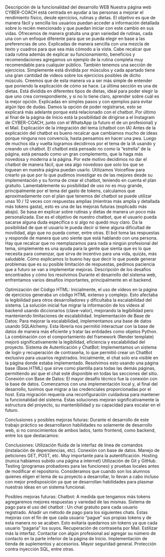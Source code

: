 Descripción de la funcionalidad del desarrollo WEB
Nuestra página web CYBER-COACH está centrada en ayudar a las personas a mejorar el rendimiento físico, desde ejercicios, rutinas y dietas. El objetivo es que de manera fácil y sencilla los usuarios puedan acceder a información detallada sobre lo recién mencionado y que puedan iniciar con este cambio en sus vidas.
Ofrecemos de manera gratuita una gran variedad de rutinas, cada una con un enfoque diferente para que se pueda elegir en base a las preferencias de uno. Explicadas de manera sencilla con una mezcla de texto y cuadros para que sea más cómodo a la vista. Cabe recalcar que cada rutina además de explicar su funcionamiento, beneficios y recomendaciones agregamos un ejemplo de la rutina completa muy recomendable para cualquier público.
También tenemos una sección de ejercicios. Simplemente está dividida por músculos y cada apartado tiene una gran cantidad de videos sobre los ejercicios posibles de dicho músculo. Creemos que de esta manera va a ser más simple de entender que poniendo la explicación de cómo se hace.
La última sección es una de dietas. Está dividida en diferentes tipos de dietas, ideal para poder elegir la que uno crea correspondiente, y si no lo tiene claro, aprender sobre cuál es la mejor opción. Explicadas en simples pasos y con ejemplos para evitar algún tipo de dudas.
Damos la opción de poder registrarse, esto se explicará más adelante porque está relacionado con el chatbot.
Por último al final de la página de Inicio está la posibilidad de dirigirse a el Instagram de CYBER-COACH, junto con el WhatsApp (a futuro el de un profesional) y el Mail.
Explicación de la integración del tema (chatbot con IA)
Antes de la explicación del chatbot es bueno recalcar que cambiamos mucho de ideas porque ninguna nos convencía, hasta pensamos en hacer una pwa. Luego de muchos ida y vuelta logramos decidirnos por el tema de la IA usando y creando un chatbot.
El chatbot está pensado no como la “estrella” de la página, está pensado como un gran complemento, que la haga más novedosa y moderna a la página. Por este motivo decidimos no dar el chatbot de manera fácil, que sea algo novedoso que solo los que se loguean en nuestra página puedan usarlo.
Utilizamos Voiceflow para crearlo ya que por lo que pudimos investigar es de las mejores desde su implementación y su forma de crear el chatbot, teniendo en cuenta el plan gratuito. Lamentablemente su posibilidad de uso no es muy grande, principalmente por el tema del gasto de tokens, calculamos que aproximadamente con el plan que tenemos del chatbot se puede utilizar unas 10 / 12 veces con respuestas amplias (mientras más amplia y detallada más tokens gasta), esto es una de las mejoras futuras (explicado más abajo). 
Se basa en explicar sobre rutinas y dietas de manera un poco más personalizada. Ese es el objetivo de nuestro chatbot, que el usuario pueda sacarse alguna duda específica o si algo no quedó muy claro. Da la posibilidad de que el usuario le pueda decir si tiene alguna dificultad de movilidad, algo que no pueda comer, entre otras. El bot toma las respuestas y responde de manera que uno siente que está hablando con una persona. Hay que recalcar que no reemplazamos para nada a ningún profesional del tema, simplemente es una ayuda para la gente que sienta que es lo que necesita para comenzar, que sirva de incentivo para una vida, quizás, más saludable. Cómo explicamos lo bueno hay que decir lo que puede generar problemas que es su posible limitación de respuestas, pedimos paciencia que a futuro se van a implementar mejoras.
Descripción de los desafíos encontrados y cómo los resolvimos
Durante el desarrollo del sistema web, enfrentamos varios desafíos importantes, principalmente en el backend.

Optimización del Código HTML:
Inicialmente, el uso de vídeos en la página de ejercicios generaba un código HTML extenso y complejo.
Esto afectaba la legibilidad para otros desarrolladores y dificultaba la escalabilidad del sistema.
La solución inicial fue migrar la información de los vídeos al backend usando diccionarios (clave-valor), mejorando la legibilidad pero manteniendo limitaciones de escalabilidad.
Implementación de Base de Datos:
Para mejorar la escalabilidad, implementamos una base de datos usando SQLAlchemy.
Esta librería nos permitió interactuar con la base de datos de manera más eficiente y tratar las entidades como objetos Python.
La combinación con el comportamiento del framework (Render template) mejoró significativamente la legibilidad, eficiencia y escalabilidad del proyecto.
Sistema de Autenticación y ChatBot:
Implementamos un sistema de login y recuperación de contraseña, lo que permitió crear un ChatBot exclusivo para usuarios registrados.
Inicialmente, el chat solo era visible en la página donde estaba implementado.
Resolvimos esto usando una página base (Base.HTML) que sirve como plantilla para todas las demás páginas, permitiendo así que el chat esté disponible en todas las secciones del sitio.
Conexión con Base de Datos:
El mayor desafío técnico fue la conexión con la base de datos.
Comenzamos con una implementación local y, al final del desarrollo, tuvimos que migrar a las credenciales proporcionadas por el host.
Esta migración requería una reconfiguración cuidadosa para mantener la funcionalidad del sistema.
Estas soluciones mejoran significativamente la estructura del proyecto, su mantenibilidad y su capacidad para escalar en el futuro.

Conclusiones y posibles mejoras futuras: 
Durante el desarrollo de este trabajo práctico se desarrollaron habilidades no solamente de desarrollo web, si no conocimientos de ambos lados, tanto frontend, como backend, entre los que destacamos:

Conclusiones:
Utilización fluida de la interfaz de línea de comandos (instalación de dependencias, etc).
Conexión con base de datos.
Manejo de peticiones GET, POST, etc. Muy importante para la autentificación.
Hosting (nunca habíamos subido una página a internet)
Utilización de Git y GitHub.
Testing (programas probadores para las funciones) y pruebas locales antes de modificar el repositorio.
Consideramos que cuando son los alumnos quienes eligen el tema de su proyecto a desarrollar, lo llevan a cabo incluso con mejor predisposición ya que se desarrollan habilidades para  plasmar nuestras ideas en un sistema funcional.

Posibles mejoras futuras:
Chatbot: A medida que tengamos más tokens agregaremos mejores respuestas y variedad de las mismas. 
Sistema de pago para el uso del chatbot : Un chat gratuito para cada usuario registrado. Añadir un método de pago para los siguientes chats. Estas mejoras con el fin de que cada usuario “pague” sus propias tokens y de esta manera no se acaben. Esto evitaría quedarnos sin tokens ya que cada usuario “pagaría” los suyos.
Recuperación de contraseña por Mail.
Estilizar más la interfaz.
Contactar con algún profesional así agregar su número de contacto en la parte inferior de la página de Inicio.
Implementación de tienda de suplementos y accesorios.
Mayor seguridad general. Protección contra inyección SQL, entre otras.



